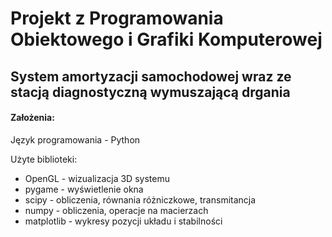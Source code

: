 # Projekt z Programowania Obiektowego i Grafiki Komputerowej
## System amortyzacji samochodowej wraz ze stacją diagnostyczną wymuszającą drgania
#### Założenia: 
Język programowania - Python

Użyte biblioteki:
- OpenGL - wizualizacja 3D systemu
- pygame - wyświetlenie okna
- scipy - obliczenia, równania różniczkowe, transmitancja
- numpy - obliczenia, operacje na macierzach
- matplotlib - wykresy pozycji układu i stabilności
